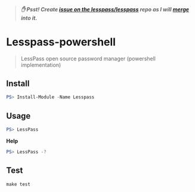 > ##### ✋ Psst! Create [issue on the lesspass/lesspass](https://github.com/lesspass/lesspass/issues/new) repo as I will [merge](https://github.com/lesspass/lesspass/issues/407) into it.
> 
# Lesspass-powershell

> LessPass open source password manager (powershell implementation)

## Install

```powershell
PS> Install-Module -Name Lesspass
```

## Usage

```powershell
PS> LessPass
```

**Help**

```powershell
PS> LessPass -?
```

## Test

```make
make test
```